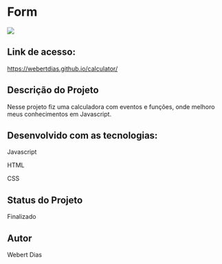 <h1>Form</h1>

<img src = "https://github.com/webertdias/calculator/assets/100624694/6abe9667-3710-45f2-b84c-1adebd590080"/>

<h2>Link de acesso:</h2>

https://webertdias.github.io/calculator/

<h2>Descrição do Projeto</h2>

<p> Nesse projeto fiz uma calculadora com eventos e funções, onde melhoro meus conhecimentos em Javascript.</p>

<h2> Desenvolvido com as tecnologias:</h2>
<p>Javascript</p>
<p>HTML</p>
<p>CSS</p>

<h2>Status do Projeto</h2>
<p>Finalizado</p>

<h2>Autor</h2>
<p>Webert Dias</p>
